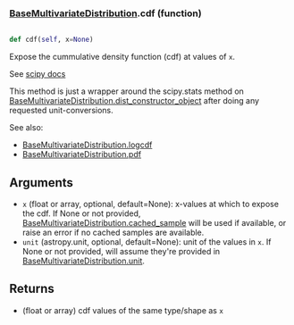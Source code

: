 ### [BaseMultivariateDistribution](BaseMultivariateDistribution.md).cdf (function)


```py

def cdf(self, x=None)

```



Expose the cummulative density function (cdf) at values of `x`.

See [scipy docs](https://docs.scipy.org/doc/scipy/reference/generated/scipy.stats.rv_continuous.cdf.html)

This method is just a wrapper around the scipy.stats method on
[BaseMultivariateDistribution.dist_constructor_object](BaseMultivariateDistribution.dist_constructor_object.md) after doing any requested unit-conversions.

See also:

* [BaseMultivariateDistribution.logcdf](BaseMultivariateDistribution.logcdf.md)
* [BaseMultivariateDistribution.pdf](BaseMultivariateDistribution.pdf.md)

Arguments
----------
* `x` (float or array, optional, default=None): x-values at which to
    expose the cdf.  If None or not provided, [BaseMultivariateDistribution.cached_sample](BaseMultivariateDistribution.cached_sample.md)
    will be used if available, or raise an error if no cached samples
    are available.
* `unit` (astropy.unit, optional, default=None): unit of the values
    in `x`.  If None or not provided, will assume they're provided in
    [BaseMultivariateDistribution.unit](BaseMultivariateDistribution.unit.md).

Returns
---------
* (float or array) cdf values of the same type/shape as `x`


